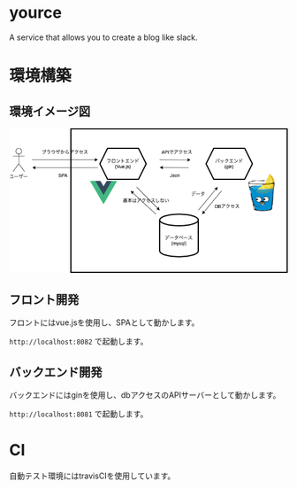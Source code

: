 # yource
A service that allows you to create a blog like slack.


# 環境構築

## 環境イメージ図
![関係イメージ図](https://github.com/Diwamoto/yource/blob/main/docker/relation.png '関係イメージ図')

## フロント開発

フロントにはvue.jsを使用し、SPAとして動かします。

`http://localhost:8082` で起動します。

## バックエンド開発

バックエンドにはginを使用し、dbアクセスのAPIサーバーとして動かします。

`http://localhost:8081` で起動します。

# CI

自動テスト環境にはtravisCIを使用しています。

